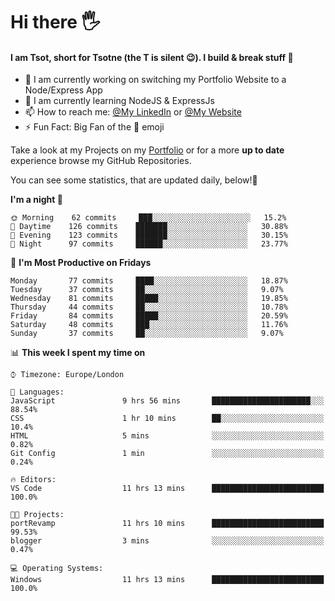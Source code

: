 # Hi there :raised_hand_with_fingers_splayed:
#### I am Tsot, short for Tsotne (the T is silent :wink:). I build & break stuff :space_invader:
- :telescope: I am currently working on switching my Portfolio Website to a Node/Express App
- :seedling: I am currently learning NodeJS & ExpressJs
- :mailbox: How to reach me: [@My LinkedIn](https://www.linkedin.com/in/tsotne-gvadzabia/) or [@My Website](https://tsotnegvadzabia.me/contact)
- :zap: Fun Fact: Big Fan of the :space_invader: emoji

Take a look at my Projects on my [Portfolio](https://tsotnegvadzabia.me/) or for a more **up to date** experience browse my GitHub Repositories.

You can see some statistics, that are updated daily, below!:space_invader:
<!--START_SECTION:waka-->
**I'm a night 🦉** 

```text
🌞 Morning    62 commits     ███░░░░░░░░░░░░░░░░░░░░░░   15.2% 
🌆 Daytime    126 commits    ███████░░░░░░░░░░░░░░░░░░   30.88% 
🌃 Evening    123 commits    ███████░░░░░░░░░░░░░░░░░░   30.15% 
🌙 Night      97 commits     ██████░░░░░░░░░░░░░░░░░░░   23.77%

```
📅 **I'm Most Productive on Fridays** 

```text
Monday       77 commits     ████░░░░░░░░░░░░░░░░░░░░░   18.87% 
Tuesday      37 commits     ██░░░░░░░░░░░░░░░░░░░░░░░   9.07% 
Wednesday    81 commits     █████░░░░░░░░░░░░░░░░░░░░   19.85% 
Thursday     44 commits     ██░░░░░░░░░░░░░░░░░░░░░░░   10.78% 
Friday       84 commits     █████░░░░░░░░░░░░░░░░░░░░   20.59% 
Saturday     48 commits     ███░░░░░░░░░░░░░░░░░░░░░░   11.76% 
Sunday       37 commits     ██░░░░░░░░░░░░░░░░░░░░░░░   9.07%

```


📊 **This week I spent my time on** 

```text
⌚︎ Timezone: Europe/London

💬 Languages: 
JavaScript               9 hrs 56 mins       ██████████████████████░░░   88.54% 
CSS                      1 hr 10 mins        ██░░░░░░░░░░░░░░░░░░░░░░░   10.4% 
HTML                     5 mins              ░░░░░░░░░░░░░░░░░░░░░░░░░   0.82% 
Git Config               1 min               ░░░░░░░░░░░░░░░░░░░░░░░░░   0.24%

🔥 Editors: 
VS Code                  11 hrs 13 mins      █████████████████████████   100.0%

🐱‍💻 Projects: 
portRevamp               11 hrs 10 mins      █████████████████████████   99.53% 
blogger                  3 mins              ░░░░░░░░░░░░░░░░░░░░░░░░░   0.47%

💻 Operating Systems: 
Windows                  11 hrs 13 mins      █████████████████████████   100.0%

```


<!--END_SECTION:waka-->

